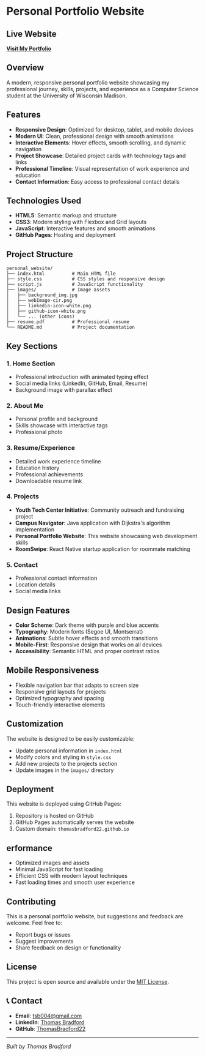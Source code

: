 ﻿# Personal Portfolio Website

## Live Website
**[Visit My Portfolio](https://thomasbradford22.github.io)**

## Overview
A modern, responsive personal portfolio website showcasing my professional journey, skills, projects, and experience as a Computer Science student at the University of Wisconsin Madison.

## Features
- **Responsive Design**: Optimized for desktop, tablet, and mobile devices
- **Modern UI**: Clean, professional design with smooth animations
- **Interactive Elements**: Hover effects, smooth scrolling, and dynamic navigation
- **Project Showcase**: Detailed project cards with technology tags and links
- **Professional Timeline**: Visual representation of work experience and education
- **Contact Information**: Easy access to professional contact details

## Technologies Used
- **HTML5**: Semantic markup and structure
- **CSS3**: Modern styling with Flexbox and Grid layouts
- **JavaScript**: Interactive features and smooth animations
- **GitHub Pages**: Hosting and deployment

## Project Structure
```
personal_website/
├── index.html          # Main HTML file
├── style.css           # CSS styles and responsive design
├── script.js           # JavaScript functionality
├── images/             # Image assets
│   ├── background_img.jpg
│   ├── webImage-cir.png
│   ├── linkedin-icon-white.png
│   ├── github-icon-white.png
│   └── ... (other icons)
├── resume.pdf          # Professional resume
└── README.md           # Project documentation
```

## Key Sections

### 1. Home Section
- Professional introduction with animated typing effect
- Social media links (LinkedIn, GitHub, Email, Resume)
- Background image with parallax effect

### 2. About Me
- Personal profile and background
- Skills showcase with interactive tags
- Professional photo

### 3. Resume/Experience
- Detailed work experience timeline
- Education history
- Professional achievements
- Downloadable resume link

### 4. Projects
- **Youth Tech Center Initiative**: Community outreach and fundraising project
- **Campus Navigator**: Java application with Dijkstra's algorithm implementation
- **Personal Portfolio Website**: This website showcasing web development skills
- **RoomSwipe**: React Native startup application for roommate matching

### 5. Contact
- Professional contact information
- Location details
- Social media links

## Design Features
- **Color Scheme**: Dark theme with purple and blue accents
- **Typography**: Modern fonts (Segoe UI, Montserrat)
- **Animations**: Subtle hover effects and smooth transitions
- **Mobile-First**: Responsive design that works on all devices
- **Accessibility**: Semantic HTML and proper contrast ratios

## Mobile Responsiveness
- Flexible navigation bar that adapts to screen size
- Responsive grid layouts for projects
- Optimized typography and spacing
- Touch-friendly interactive elements

## Customization
The website is designed to be easily customizable:
- Update personal information in `index.html`
- Modify colors and styling in `style.css`
- Add new projects to the projects section
- Update images in the `images/` directory

## Deployment
This website is deployed using GitHub Pages:
1. Repository is hosted on GitHub
2. GitHub Pages automatically serves the website
3. Custom domain: `thomasbradford22.github.io`

## erformance
- Optimized images and assets
- Minimal JavaScript for fast loading
- Efficient CSS with modern layout techniques
- Fast loading times and smooth user experience

## Contributing
This is a personal portfolio website, but suggestions and feedback are welcome. Feel free to:
- Report bugs or issues
- Suggest improvements
- Share feedback on design or functionality

## License
This project is open source and available under the [MIT License](LICENSE).

## 📞 Contact
- **Email**: tsb004@gmail.com
- **LinkedIn**: [Thomas Bradford](https://linkedin.com/in/thomas-bradford-234923259)
- **GitHub**: [ThomasBradford22](https://github.com/ThomasBradford22)

---

*Built by Thomas Bradford*
